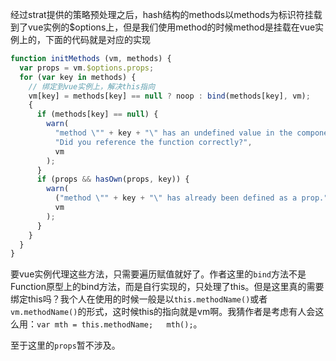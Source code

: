经过strat提供的策略预处理之后，hash结构的methods以methods为标识符挂载到了vue实例的$options上，但是我们使用method的时候method是挂载在vue实例上的，下面的代码就是对应的实现

```javascript
function initMethods (vm, methods) {
  var props = vm.$options.props;
  for (var key in methods) {
    // 绑定到vue实例上，解决this指向
    vm[key] = methods[key] == null ? noop : bind(methods[key], vm);
    {
      if (methods[key] == null) {
        warn(
          "method \"" + key + "\" has an undefined value in the component definition. " +
          "Did you reference the function correctly?",
          vm
        );
      }
      if (props && hasOwn(props, key)) {
        warn(
          ("method \"" + key + "\" has already been defined as a prop."),
          vm
        );
      }
    }
  }
}
```

要vue实例代理这些方法，只需要遍历赋值就好了。作者这里的```bind```方法不是Function原型上的bind方法，而是自行实现的，只处理了this。但是这里真的需要绑定this吗？我个人在使用的时候一般是以```this.methodName()```或者```vm.methodName()```的形式，这时候this的指向就是vm啊。我猜作者是考虑有人会这么用：```var mth = this.methodName;   mth();```。



至于这里的```props```暂不涉及。

